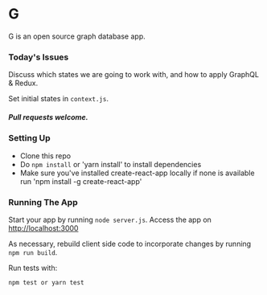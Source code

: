  # G

G is an open source graph database app.



<!-- [Mantra](https://github.com/kadirahq/mantra) and the following packages excerpted from [Nova](https://github.com/TelescopeJS/Telescope/tree/nova).

[React List Container](https://github.com/meteor-utilities/react-list-container)

[React Form Containers](https://github.com/meteor-utilities/React-Form-Containers)

[Smart Methods](https://github.com/meteor-utilities/smart-methods)

[Smart Publications](https://github.com/meteor-utilities/smart-publications) -->


### Today's Issues

Discuss which states we are going to work with, and how to apply GraphQL & Redux.

<!-- Call variable [React List Container](https://github.com/meteor-utilities/react-list-container) and [React Form Containers](https://github.com/meteor-utilities/React-Form-Containers) from `input_box.jsx` based on the value of `ORIGIN` and `DIRECTION`. -->

Set initial states in `context.js`.


##### Pull requests welcome.


### Setting Up

* Clone this repo
* Do `npm install` or 'yarn install' to install dependencies
* Make sure you've installed create-react-app locally if none is available run 'npm install -g create-react-app'





### Running The App

Start your app by running `node server.js`.
Access the app on <http://localhost:3000>

As necessary, rebuild client side code to incorporate changes by running `npm run build`.

Run tests with:

```
npm test or yarn test
```

